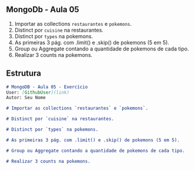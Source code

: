 ## MongoDb - Aula 05

1. Importar as collections `restaurantes` e `pokemons`.
2. Distinct por `cuisine` na restaurantes.
3. Distinct por `types` na pokemons.
4. As primeiras 3 pág. com .limit() e .skip() de pokemons (5 em 5).
5. Group ou Aggregate contando a quantidade de pokemons de cada tipo.
6. Realizar 3 counts na pokemons.


## Estrutura

```md
# MongoDB - Aula 05 - Exercício
User: [GithubUser](link)
Autor: Seu Nome

# Importar as collections `restaurantes` e `pokemons`.

# Distinct por `cuisine` na restaurantes.

# Distinct por `types` na pokemons.

# As primeiras 3 pág. com .limit() e .skip() de pokemons (5 em 5).

# Group ou Aggregate contando a quantidade de pokemons de cada tipo.

# Realizar 3 counts na pokemons.
```
